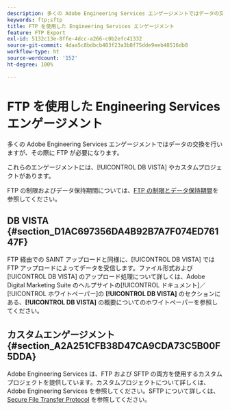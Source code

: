 ```yaml
---
description: 多くの Adobe Engineering Services エンゲージメントではデータの交換を行いますが、その際に FTP が必要になります。
keywords: ftp;sftp
title: FTP を使用した Engineering Services エンゲージメント
feature: FTP Export
exl-id: 5132c13e-8ffe-4dcc-a266-c0b2efc41332
source-git-commit: 4daa5c8bdbcb483f23a3b8f75dde9eeb48516db8
workflow-type: ht
source-wordcount: '152'
ht-degree: 100%

---
```


# FTP を使用した Engineering Services エンゲージメント

多くの Adobe Engineering Services エンゲージメントではデータの交換を行いますが、その際に FTP が必要になります。

これらのエンゲージメントには、[!UICONTROL DB VISTA] やカスタムプロジェクトがあります。

FTP の制限およびデータ保持期間については、[FTP の制限とデータ保持期間](/help/export/ftp-and-sftp/ftp-limits.md)を参照してください。

## DB VISTA {#section_D1AC697356DA4B92B7A7F074ED76147F}

FTP 経由での SAINT アップロードと同様に、[!UICONTROL DB VISTA] では FTP アップロードによってデータを受信します。ファイル形式および [!UICONTROL DB VISTA] のアップロード処理について詳しくは、Adobe Digital Marketing Suite のヘルプサイトの[!UICONTROL ドキュメント]／[!UICONTROL ホワイトペーパー]の **[!UICONTROL DB VISTA]** のセクションにある、**[!UICONTROL DB VISTA]** の概要についてのホワイトペーパーを参照してください。

## カスタムエンゲージメント {#section_A2A251CFB38D47CA9CDA73C5B00F5DDA}

Adobe Engineering Services は、FTP および SFTP の両方を使用するカスタムプロジェクトを提供しています。カスタムプロジェクトについて詳しくは、Adobe Engineering Services を参照してください。SFTP について詳しくは、[Secure File Transfer Protocol](/help/export/ftp-and-sftp/c-sftp/ftp-sftp.md) を参照してください。
